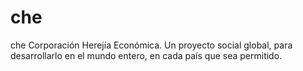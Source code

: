 # che
che Corporación Herejía Económica. Un proyecto social global, para desarrollarlo en el mundo entero, en cada país que sea permitido. 
